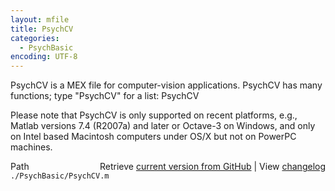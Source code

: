```yaml
---
layout: mfile
title: PsychCV
categories:
  - PsychBasic
encoding: UTF-8
---
```


PsychCV is a MEX file for computer-vision applications. PsychCV has
many functions; type "PsychCV" for a list:
    PsychCV

Please note that PsychCV is only supported on recent platforms, e.g.,
Matlab versions 7.4 \(R2007a\) and later or Octave-3 on Windows, and only
on Intel based Macintosh computers under OS/X but not on PowerPC
machines.



<div class="code_header" style="text-align:right;">
  <span style="float:left;">Path&nbsp;&nbsp;</span> <span class="counter">Retrieve <a href=
  "https://raw.github.com/Psychtoolbox-3/Psychtoolbox-3/beta/./PsychBasic/PsychCV.m">current version from GitHub</a> | View <a href=
  "https://github.com/Psychtoolbox-3/Psychtoolbox-3/commits/beta/./PsychBasic/PsychCV.m">changelog</a></span>
</div>
<div class="code">
  <code>./PsychBasic/PsychCV.m</code>
</div>
